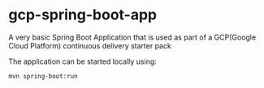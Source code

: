 # gcp-spring-boot-app

A very basic Spring Boot Application that is used as part of a GCP(Google Cloud Platform) continuous delivery starter pack

The application can be started locally using:

```
mvn spring-boot:run
```

